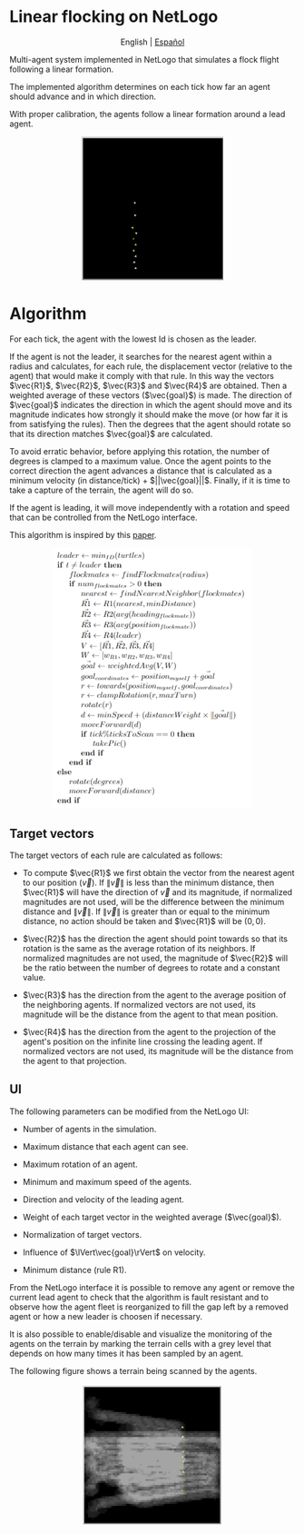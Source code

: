 
# Linear flocking on NetLogo

<p align="center">
  <span>English</span> |
  <a href="README.es-ES.md">Español</a>
</p>

Multi-agent system implemented in NetLogo that simulates a flock flight following a linear formation.

The implemented algorithm determines on each tick how far an agent should advance and in which direction.

With proper calibration, the agents follow a linear formation around a lead agent.

<p align="center">
<img src="images/flocking.gif" alt="Demo" width="250"/>
</p>

# Algorithm

For each tick, the agent with the lowest Id is chosen as the leader.

If the agent is not the leader, it searches for the nearest agent within a radius and calculates, for each rule, the displacement vector (relative to the agent) that would make it comply with that rule. In this way the vectors $\vec{R1}$, $\vec{R2}$, $\vec{R3}$ and $\vec{R4}$ are obtained. Then a weighted average of these vectors ($\vec{goal}$) is made. The direction of $\vec{goal}$ indicates the direction in which the agent should move and its magnitude indicates how strongly it should make the move (or how far it is from satisfying the rules). Then the degrees that the agent should rotate so that its direction matches $\vec{goal}$ are calculated.

To avoid erratic behavior, before applying this rotation, the number of degrees is clamped to a maximum value. Once the agent points to the correct direction the agent advances a distance that is calculated as a minimum velocity (in distance/tick) + $||\vec{goal}||$. Finally, if it is time to take a capture of the terrain, the agent will do so.

If the agent is leading, it will move independently with a rotation and speed that can be controlled from the NetLogo interface.

This algorithm is inspired by this [paper](https://www.sciencedirect.com/science/article/abs/pii/S1084804517302606).

<p align="center">
<img src="images/pseudocode.png" alt="Pseudocode" width="350"/>
</p>

## Target vectors

The target vectors of each rule are calculated as follows:

- To compute $\vec{R1}$ we first obtain the vector from the nearest agent to our position ($\vec{v}$). If $\lVert \vec{v} \rVert$ is less than the minimum distance, then $\vec{R1}$ will have the direction of $\vec{v}$ and its magnitude, if normalized magnitudes are not used, will be the difference between the minimum distance and $\lVert \vec{v} \rVert$. If $\lVert \vec{v} \rVert$ is greater than or equal to the minimum distance, no action should be taken and $\vec{R1}$ will be $(0,0)$.

- $\vec{R2}$ has the direction the agent should point towards so that its rotation is the same as the average rotation of its neighbors. If normalized magnitudes are not used, the magnitude of $\vec{R2}$ will be the ratio between the number of degrees to rotate and a constant value.

- $\vec{R3}$ has the direction from the agent to the average position of the neighboring agents. If normalized vectors are not used, its magnitude will be the distance from the agent to that mean position.

- $\vec{R4}$ has the direction from the agent to the projection of the agent's position on the infinite line crossing the leading agent. If normalized vectors are not used, its magnitude will be the distance from the agent to that projection.

## UI

The following parameters can be modified from the NetLogo UI:

- Number of agents in the simulation.

- Maximum distance that each agent can see.

- Maximum rotation of an agent.

- Minimum and maximum speed of the agents.

- Direction and velocity of the leading agent.

- Weight of each target vector in the weighted average ($\vec{goal}$).

- Normalization of target vectors.

- Influence of $\lVert\vec{goal}\rVert$ on velocity.

- Minimum distance (rule R1).

From the NetLogo interface it is possible to remove any agent or remove the current lead agent to check that the algorithm is fault resistant and to observe how the agent fleet is reorganized to fill the gap left by a removed agent or how a new leader is choosen if necessary.

It is also possible to enable/disable and visualize the monitoring of the agents on the terrain by marking the terrain cells with a grey level that depends on how many times it has been sampled by an agent. 

The following figure shows a terrain being scanned by the agents.

<p align="center">
<img src="images/netlogo-scan.png" alt="Scan" width="250"/>
</p>
